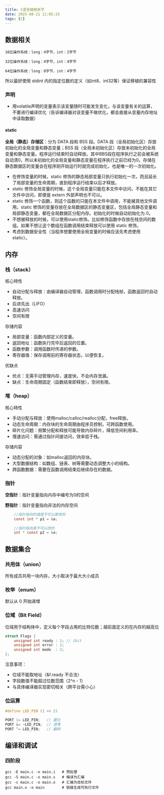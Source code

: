 ```yaml
---
title: C语言细枝末节
date: 2025-08-21 11:05:25
tags: [C]
---
```


## 数据相关

    16位操作系统：long：4字节，int：2字节
    
    32位操作系统：long：4字节，int：4字节
    
    64位操作系统：long：8字节，int：4字节

所以最好使用 stdint 内的指定位数的定义（如int8、int32等）保证移植的兼容性

### 声明

- 用volatile声明的变量表示该变量随时可能发生变化，与该变量有关的运算，不要进行编译优化（告诉编译器对该变量不做优化，都会直接从变量内存地址中读取数据）

#### static

**全局（静态）存储区**：分为 DATA 段和 BSS 段。DATA 段（全局初始化区）存放初始化的全局变量和静态变量；BSS 段（全局未初始化区）存放未初始化的全局变量和静态变量。程序运行结束时自动释放。其中BBS段在程序执行之前会被系统自动清0，所以未初始化的全局变量和静态变量在程序执行之前已经为0。存储在静态数据区的变量会在程序刚开始运行时就完成初始化，也是唯一的一次初始化。

- 在修饰变量的时候，static 修饰的静态局部变量只执行初始化一次，而且延长了局部变量的生命周期，直到程序运行结束以后才释放。
- static 修饰全局变量的时候，这个全局变量只能在本文件中访问，不能在其它文件中访问，即便是 extern 外部声明也不可以。
- static 修饰一个函数，则这个函数的只能在本文件中调用，不能被其他文件调用。static 修饰的变量存放在全局数据区的静态变量区，包括全局静态变量和局部静态变量，都在全局数据区分配内存。初始化的时候自动初始化为 0。
- 不想被释放的时候，可以使用static修饰。比如修饰函数中存放在栈空间的数组。如果不想让这个数组在函数调用结束释放可以使用 static 修饰。
- 考虑到数据安全性（当程序想要使用全局变量的时候应该先考虑使用 static）。

## 内存

### 栈（stack）

核心特性

- 自动分配与释放：由编译器自动管理，函数调用时分配栈帧，函数返回时自动释放。
- 后进先出（LIFO）
- 高速访问
- 空间有限

存储内容

- 局部变量：函数内部定义的变量。
- 返回地址：函数执行完毕后返回的位置。
- 函数参数：调用函数时传递的参数。
- 寄存器值：保存调用前的寄存器状态，以便恢复。

优缺点

- 优点：无需手动管理内存，速度快，不会内存泄漏。
- 缺点：生命周期固定（函数结束即释放），空间有限。

### 堆（heap）

核心特性

- 手动分配与释放：使用malloc/calloc/realloc分配，free释放。
- 动态生命周期：内存块的生命周期由程序员控制，可跨函数使用。
- 碎片化问题：频繁分配和释放可能导致内存碎片，降低空间利用率。
- 慢速访问：需通过指针间接访问，效率低于栈。

存储内容

- 动态分配的对象：如malloc返回的内存块。
- 大型数据结构：如数组、链表、树等需要动态调整大小的结构。
- 跨函数数据：需要在函数调用结束后继续存在的数据。

### 指针

**空指针**：指针变量指向内存中编号为0的空间

**野指针**：指针变量指向非法的内存空间

```c
	//指针指向的值是不可以更改的
	const int * p1 = &a; 
	
	//指针指向是不可以改的
	int * const p2 = &a;
```

## 数据集合

### 共用体（union）

所有成员共用一块内存，大小取决于最大大小成员

### 枚举（enum）

默认从 0 开始递增

### 位域（Bit Field）

位域用于结构体中，定义每个字段占用的比特位数；越前面定义的在内存的越高位

```c
struct Flags {
    unsigned int ready : 1;	// 1bit
    unsigned int error : 1;
    unsigned int mode  : 2;
};
```

注意事项：

- 位域不能取地址（&f.ready 不合法）
- 字段数值不能超过位数范围（2^n - 1）
- 与具体编译器实现密切相关（跨平台需小心）

### 位运算

```c
#define LED_PIN (1 << 2)

PORT |= LED_PIN;   // 置位
PORT &= ~LED_PIN;  // 清零
PORT ^= LED_PIN;   // 翻转
```

## 编译和调试

### 四阶段

```shell
gcc -E main.c -o main.i   # 预处理
gcc -S main.c -o main.s   # 编译为汇编
gcc -c main.c -o main.o   # 汇编为目标文件
gcc main.o -o main        # 链接生成可执行文件
```

